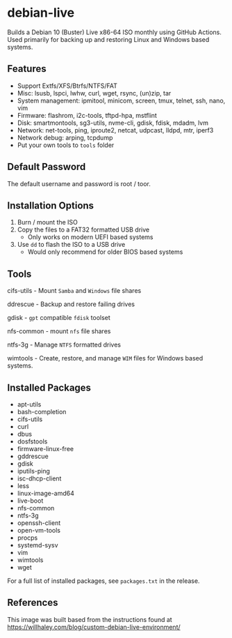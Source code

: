 # debian-live
Builds a Debian 10 (Buster) Live x86-64 ISO monthly using GitHub Actions. Used primarily for backing up and restoring Linux and Windows based systems.


## Features
- Support Extfs/XFS/Btrfs/NTFS/FAT
- Misc: lsusb, lspci, lwhw, curl, wget, rsync, (un)zip, tar
- System management: ipmitool, minicom, screen, tmux, telnet, ssh, nano, vim
- Firmware: flashrom, i2c-tools, tftpd-hpa, mstflint
- Disk: smartmontools, sg3-utils, nvme-cli, gdisk, fdisk, mdadm, lvm
- Network: net-tools, ping, iproute2, netcat, udpcast, lldpd, mtr, iperf3
- Network debug: arping, tcpdump
- Put your own tools to `tools` folder

## Default Password
The default username and password is root / toor.


## Installation Options
1. Burn / mount the ISO
2. Copy the files to a FAT32 formatted USB drive
    * Only works on modern UEFI based systems
3. Use `dd` to flash the ISO to a USB drive
    * Would only recommend for older BIOS based systems



## Tools

cifs-utils - Mount `Samba` and `Windows` file shares

ddrescue - Backup and restore failing drives

gdisk - `gpt` compatible `fdisk` toolset

nfs-common - mount `nfs` file shares

ntfs-3g - Manage `NTFS` formatted drives

wimtools - Create, restore, and manage `WIM` files for Windows based systems.



## Installed Packages
* apt-utils
* bash-completion
* cifs-utils
* curl
* dbus
* dosfstools
* firmware-linux-free
* gddrescue
* gdisk
* iputils-ping
* isc-dhcp-client
* less
* linux-image-amd64
* live-boot
* nfs-common
* ntfs-3g
* openssh-client
* open-vm-tools
* procps
* systemd-sysv
* vim
* wimtools
* wget

For a full list of installed packages, see `packages.txt` in the release.




## References
This image was built based from the instructions found at https://willhaley.com/blog/custom-debian-live-environment/
